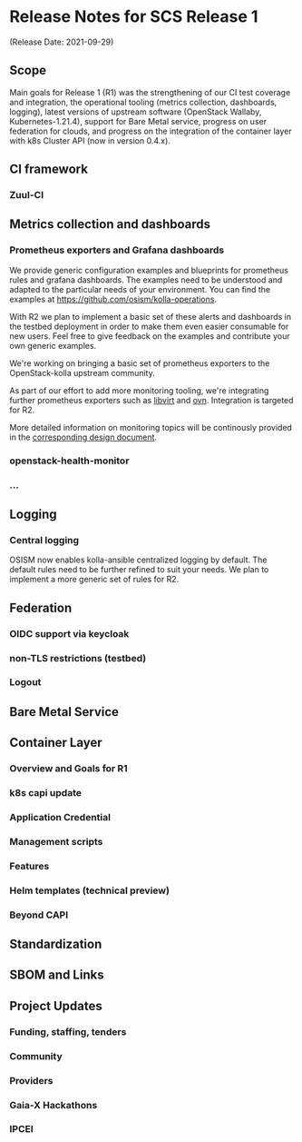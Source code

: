 # Release Notes for SCS Release 1
(Release Date: 2021-09-29)

## Scope

Main goals for Release 1 (R1) was the strengthening of our CI test coverage and integration,
the operational tooling (metrics collection, dashboards, logging), latest versions of
upstream software (OpenStack Wallaby, Kubernetes-1.21.4), support for Bare Metal
service, progress on user federation for clouds, and progress on the integration of
the container layer with k8s Cluster API (now in version 0.4.x).


## CI framework

### Zuul-CI


## Metrics collection and dashboards

### Prometheus exporters and Grafana dashboards

We provide generic configuration examples and blueprints for prometheus rules and grafana dashboards. The examples need to be understood and adapted to the particular needs of your environment. You can find the examples at <https://github.com/osism/kolla-operations>. 

With R2 we plan to implement a basic set of these alerts and dashboards in the testbed deployment in order to make them even easier consumable for new users. Feel free to give feedback on the examples and contribute your own generic examples. 

We're working on bringing a basic set of prometheus exporters to the OpenStack-kolla upstream community. 

As part of our effort to add more monitoring tooling, we're integrating further prometheus exporters such as [libvirt](https://review.opendev.org/c/openstack/kolla-ansible/i+/643568) and [ovn](https://review.opendev.org/c/openstack/kolla/+/762986). Integration is targeted for R2.

More detailed information on monitoring topics will be continously provided in the [corresponding design document](https://github.com/SovereignCloudStack/Docs/blob/main/Design-Docs/monitoring.md).

### openstack-health-monitor

### ...

## Logging

### Central logging

OSISM now enables kolla-ansible centralized logging by default. The default rules need to be further refined to suit your needs. We plan to implement a more generic set of rules for R2.

## Federation

### OIDC support via keycloak

### non-TLS restrictions (testbed)

### Logout


## Bare Metal Service


## Container Layer 

### Overview and Goals for R1

### k8s capi update

### Application Credential

### Management scripts

### Features

### Helm templates (technical preview)

### Beyond CAPI


## Standardization


## SBOM and Links



## Project Updates

### Funding, staffing, tenders

### Community

### Providers

### Gaia-X Hackathons

### IPCEI

